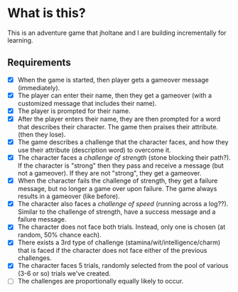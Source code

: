 # What is this?
This is an adventure game that jholtane and I are building incrementally for learning.

## Requirements
- [x] When the game is started, then player gets a gameover message (immediately).
- [x] The player can enter their name, then they get a gameover (with a customized message that includes their name).
- [x] The player is prompted for their name.
- [x] After the player enters their name, they are then prompted for a word that describes their character. The game then praises their attribute. (then they lose).
- [x] The game describes a challenge that the character faces, and how they use their attribute (description word) to overcome it.
- [x] The character faces a _challenge of strength_ (stone blocking their path?). If the character is "strong" then they pass and receive a message (but not a gameover). If they are not "strong", they get a gameover.
- [x] When the character fails the challenge of strength, they get a failure message, but no longer a game over upon failure. The game always results in a gameover (like before).
- [x] The character also faces a _challenge of speed_ (running across a log??). Similar to the challenge of strength, have a success message and a failure message.
- [x] The character does not face both trials. Instead, only one is chosen (at random, 50% chance each).
- [x] There exists a 3rd type of challenge (stamina/wit/intelligence/charm) that is faced if the character does not face either of the previous challenges.
- [x] The character faces 5 trials, randomly selected from the pool of various (3-6 or so) trials we've created.
- [ ] The challenges are proportionally equally likely to occur.

[//]: # (- [ ] At the beginning of the game, the character has 5 health. When they fail a challenge, they lose 1 health. After the 10 challenges, if the character has any health remaining, they get the happy ending. If they have no health remaining, they get the bad ending.)
[//]: # (abstract out the challenges)
[//]: # (character class?)
[//]: # (challenge class?)